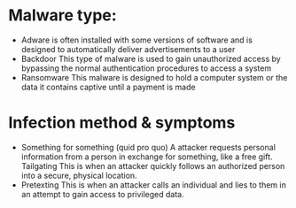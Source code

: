 # **Malware type:**
- Adware is often installed with some versions of software and is designed to automatically deliver advertisements to a user
- Backdoor This type of malware is used to gain unauthorized access by bypassing the normal authentication procedures to access a system
- Ransomware This malware is designed to hold a computer system or the data it contains captive until a payment is made

# Infection method & symptoms
- Something for something (quid pro quo)
  A attacker requests personal information from a person in exchange for something, like a free gift.
  Tailgating
  This is when an attacker quickly follows an authorized person into a secure, physical location.
- Pretexting
  This is when an attacker calls an individual and lies to them in an attempt to gain access to privileged data.










